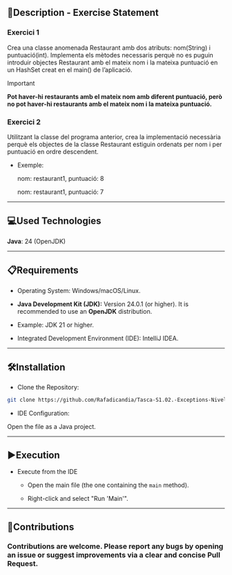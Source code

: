 

## 📄Description - Exercise Statement

 ### Exercici 1
  Crea una classe anomenada Restaurant amb dos atributs: nom(String) i puntuació(int). Implementa els mètodes necessaris perquè no es puguin introduir objectes Restaurant amb el mateix nom i la mateixa puntuació en un HashSet creat en el main() de l’aplicació.

Important

**Pot haver-hi restaurants amb el mateix nom amb diferent puntuació, però no pot haver-hi restaurants amb el mateix nom i la mateixa puntuació.**

### Exercici 2
  Utilitzant la classe del programa anterior, crea la implementació necessària perquè els objectes de la classe Restaurant estiguin ordenats per nom i per puntuació en ordre descendent.

- Exemple:

    nom: restaurant1, puntuació: 8

    nom: restaurant1, puntuació: 7
-----

## 💻Used Technologies

**Java**: 24 (OpenJDK)

-----

## 📋Requirements

- Operating System: Windows/macOS/Linux.

- **Java Development Kit (JDK):** Version 24.0.1 (or higher). It is recommended to use an **OpenJDK** distribution.

- Example: JDK 21 or higher.

- Integrated Development Environment (IDE): IntelliJ IDEA.

-----

## 🛠️Installation

- Clone the Repository:


```bash
git clone https://github.com/Rafadicandia/Tasca-S1.02.-Exceptions-Nivell2.git
```

- IDE Configuration:

Open the file as a Java project.

-----

## ▶️Execution

- Execute from the IDE
    - Open the main file (the one containing the `main` method).

    - Right-click and select "Run 'Main'".

-----

## 🤝Contributions

### Contributions are welcome. Please report any bugs by opening an issue or suggest improvements via a clear and concise Pull Request.